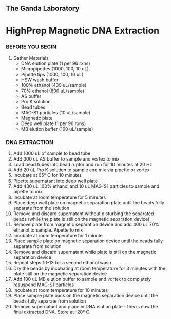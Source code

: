 ## The Ganda Laboratory
# HighPrep Magnetic DNA Extraction

### BEFORE YOU BEGIN
  1. Gather Materials 
      * DNA elution plate (1 per 96 rxns)
      * Micropipettes (1000, 100, 10 uL)
      * Pipette tips (1000, 100, 10 uL)
      * HSW wash buffer
      * 100% ethanol (430 uL/sample)
      * 70% ethanol (800 uL/sample)
      * AS buffer
      * Pro K solution
      * Bead tubes
      * MAG-S1 particles (10 uL/sample)
      * Magnetic plate
      * Deep well plate (1 per 96 rxns)
      * MB elution buffer (100 uL/sample)
    
### DNA EXTRACTION
  1. Add 1000 uL of sample to bead tube
  2.	Add 300 uL AS buffer to sample and vortex to mix
  3.	Load bead tubes into bead ruptor and run for 10 minutes at 20 Hz
  4.	Add 20 uL Pro K solution to sample and mix via pipette or vortex
  5.	Incubate at 65° C for 10 minutes
  6.	Pipette supernatant into deep well plate
  7.	Add 430 uL 100% ethanol and 10 uL MAG-S1 particles to sample and pipette to mix
  8.	Incubate at room temperature for 5 minutes
  9.	Place deep well plate on magnetic separation plate until the beads fully separate from the solution
  10.	Remove and discard supernatant without disturbing the separated beads (while the plate is still on the magnetic separation device)
  11.	Remove plate from magnetic separation device and add 400 uL 70% ethanol to sample.  Pipette to mix
  12.	Incubate at room temperature for 1 minute
  13.	Place sample plate on magnetic separation device until the beads fully separate from solution
  14.	Remove and discard supernatant while plate is still on the magnetic separation device
  15.	Repeat steps 10-13 for a second ethanol wash
  16.	Dry the beads by incubating at room temperature for 3 minutes with the plate still on the magnetic separation device
  17.	Add 100 uL MB elution buffer to sample and vortex to completely resuspend MAG-S1 particles
  18.	Incubate at room temperature for 10 minutes
  19.	Place sample plate back on the magnetic separation device until the beads fully separate from solution
  20.	Remove supernatant and place in DNA elution plate – this is now the final extracted DNA.  Store at -20° C.
